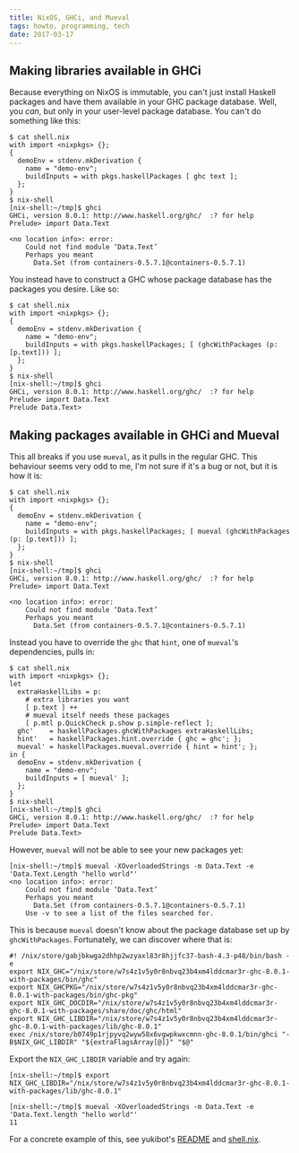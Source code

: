 ```yaml
---
title: NixOS, GHCi, and Mueval
tags: howto, programming, tech
date: 2017-03-17
---
```



Making libraries available in GHCi
----------------------------------

Because everything on NixOS is immutable, you can't just install Haskell packages and have them
available in your GHC package database. Well, you *can*, but only in your user-level package
database. You can't do something like this:

```
$ cat shell.nix
with import <nixpkgs> {};
{
  demoEnv = stdenv.mkDerivation {
    name = "demo-env";
    buildInputs = with pkgs.haskellPackages [ ghc text ];
  };
}
$ nix-shell
[nix-shell:~/tmp]$ ghci
GHCi, version 8.0.1: http://www.haskell.org/ghc/  :? for help
Prelude> import Data.Text

<no location info>: error:
    Could not find module ‘Data.Text’
    Perhaps you meant
      Data.Set (from containers-0.5.7.1@containers-0.5.7.1)
```

You instead have to construct a GHC whose package database has the packages you desire. Like so:

```
$ cat shell.nix
with import <nixpkgs> {};
{
  demoEnv = stdenv.mkDerivation {
    name = "demo-env";
    buildInputs = with pkgs.haskellPackages; [ (ghcWithPackages (p: [p.text])) ];
  };
}
$ nix-shell
[nix-shell:~/tmp]$ ghci
GHCi, version 8.0.1: http://www.haskell.org/ghc/  :? for help
Prelude> import Data.Text
Prelude Data.Text>
```


Making packages available in GHCi and Mueval
--------------------------------------------

This all breaks if you use `mueval`, as it pulls in the regular GHC. This behaviour seems very odd
to me, I'm not sure if it's a bug or not, but it is how it is:

```
$ cat shell.nix
with import <nixpkgs> {};
{
  demoEnv = stdenv.mkDerivation {
    name = "demo-env";
    buildInputs = with pkgs.haskellPackages; [ mueval (ghcWithPackages (p: [p.text])) ];
  };
}
$ nix-shell
[nix-shell:~/tmp]$ ghci
GHCi, version 8.0.1: http://www.haskell.org/ghc/  :? for help
Prelude> import Data.Text

<no location info>: error:
    Could not find module ‘Data.Text’
    Perhaps you meant
      Data.Set (from containers-0.5.7.1@containers-0.5.7.1)
```

Instead you have to override the `ghc` that `hint`, one of `mueval`'s dependencies, pulls in:

```
$ cat shell.nix
with import <nixpkgs> {};
let
  extraHaskellLibs = p:
    # extra libraries you want
    [ p.text ] ++
    # mueval itself needs these packages
    [ p.mtl p.QuickCheck p.show p.simple-reflect ];
  ghc'    = haskellPackages.ghcWithPackages extraHaskellLibs;
  hint'   = haskellPackages.hint.override { ghc = ghc'; };
  mueval' = haskellPackages.mueval.override { hint = hint'; };
in {
  demoEnv = stdenv.mkDerivation {
    name = "demo-env";
    buildInputs = [ mueval' ];
  };
}
$ nix-shell
[nix-shell:~/tmp]$ ghci
GHCi, version 8.0.1: http://www.haskell.org/ghc/  :? for help
Prelude> import Data.Text
Prelude Data.Text>
```

However, `mueval` will not be able to see your new packages yet:

```
[nix-shell:~/tmp]$ mueval -XOverloadedStrings -m Data.Text -e 'Data.Text.Length "hello world"'
<no location info>: error:
    Could not find module ‘Data.Text’
    Perhaps you meant
      Data.Set (from containers-0.5.7.1@containers-0.5.7.1)
    Use -v to see a list of the files searched for.
```

This is because `mueval` doesn't know about the package database set up by
`ghcWithPackages`. Fortunately, we can discover where that is:

```
#! /nix/store/gabjbkwga2dhhp2wzyaxl83r8hjjfc37-bash-4.3-p48/bin/bash -e
export NIX_GHC="/nix/store/w7s4z1v5y0r8nbvq23b4xm4lddcmar3r-ghc-8.0.1-with-packages/bin/ghc"
export NIX_GHCPKG="/nix/store/w7s4z1v5y0r8nbvq23b4xm4lddcmar3r-ghc-8.0.1-with-packages/bin/ghc-pkg"
export NIX_GHC_DOCDIR="/nix/store/w7s4z1v5y0r8nbvq23b4xm4lddcmar3r-ghc-8.0.1-with-packages/share/doc/ghc/html"
export NIX_GHC_LIBDIR="/nix/store/w7s4z1v5y0r8nbvq23b4xm4lddcmar3r-ghc-8.0.1-with-packages/lib/ghc-8.0.1"
exec /nix/store/b0749p1rjpyvq2wyw58x6vgwpkwxcmnn-ghc-8.0.1/bin/ghci "-B$NIX_GHC_LIBDIR" "${extraFlagsArray[@]}" "$@"
```

Export the `NIX_GHC_LIBDIR` variable and try again:

```
[nix-shell:~/tmp]$ export NIX_GHC_LIBDIR="/nix/store/w7s4z1v5y0r8nbvq23b4xm4lddcmar3r-ghc-8.0.1-with-packages/lib/ghc-8.0.1"

[nix-shell:~/tmp]$ mueval -XOverloadedStrings -m Data.Text -e 'Data.Text.length "hello world"'
11
```

For a concrete example of this, see yukibot's [README][] and [shell.nix][].

[README]: https://github.com/barrucadu/yukibot#readme
[shell.nix]: https://github.com/barrucadu/yukibot/blob/master/shell.nix
